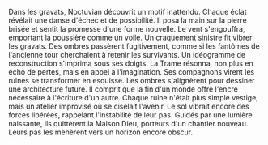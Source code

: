 Dans les gravats, Noctuvian découvrit un motif inattendu.
Chaque éclat révélait une danse d'échec et de possibilité.
Il posa la main sur la pierre brisée
et sentit la promesse d'une forme nouvelle.
Le vent s'engouffra, emportant la poussière comme un voile.
Un craquement sinistre fit vibrer les gravats.
Des ombres passèrent fugitivement, comme si les fantômes de l'ancienne tour cherchaient à retenir les survivants.
Un idéogramme de reconstruction s'imprima sous ses doigts.
La Trame résonna, non plus en écho de pertes,
mais en appel à l'imagination.
Ses compagnons virent les ruines se transformer en esquisse.
Les ombres s'alignèrent pour dessiner une architecture future.
Il comprit que la fin d'un monde offre l'encre nécessaire à l'écriture d'un autre.
Chaque ruine n'était plus simple vestige,
mais un atelier improvisé où se ciselait l'avenir.
Le sol vibrait encore des forces libérées, rappelant l'instabilité de leur pas.
Guidés par une lumière naissante, ils quittèrent la Maison Dieu,
porteurs d'un chantier nouveau.
Leurs pas les menèrent vers un horizon encore obscur.
